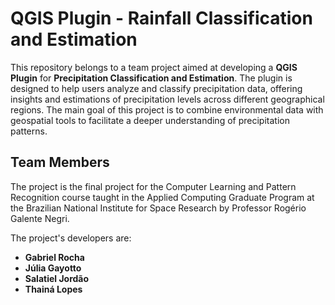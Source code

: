 # QGIS Plugin - Rainfall Classification and Estimation

This repository belongs to a team project aimed at developing a **QGIS Plugin** for **Precipitation Classification and Estimation**. The plugin is designed to help users analyze and classify precipitation data, offering insights and estimations of precipitation levels across different geographical regions. The main goal of this project is to combine environmental data with geospatial tools to facilitate a deeper understanding of precipitation patterns.

## Team Members

The project is the final project for the Computer Learning and Pattern Recognition course taught in the Applied Computing Graduate Program at the Brazilian National Institute for Space Research by Professor Rogério Galente Negri.

The project's developers are:

- **Gabriel Rocha**
- **Júlia Gayotto**
- **Salatiel Jordão**
- **Thainá Lopes**


